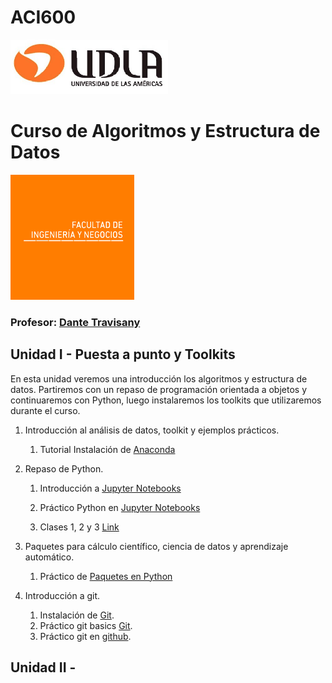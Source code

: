 # ACI600
![Imagen_UDLA](assets/imgs/udla.png)

# Curso de Algoritmos y Estructura de Datos 

![Imagen_FINE](assets/imgs/fine.png)

### Profesor: [Dante Travisany](https://scholar.google.com/citations?user=Vmip72MAAAAJ&hl=es&oi=ao)



## Unidad I - Puesta a punto y Toolkits

En esta unidad veremos una introducción los algoritmos y estructura de datos. Partiremos con un repaso de programación orientada a objetos y continuaremos con Python, luego instalaremos los toolkits que utilizaremos durante el curso.

1. Introducción al análisis de datos, toolkit y ejemplos prácticos.
   1. Tutorial Instalación de [Anaconda](00_instalar_anaconda/README.md)  

2. Repaso de Python.
    1. Introducción a [Jupyter Notebooks](01_Jupyter_notebooks/README.md)


    2. Práctico Python en [Jupyter Notebooks](01_Jupyter_notebooks/PythonNotebook.ipynb) 
    3. Clases 1, 2 y 3 [Link](02_introducción/)

3. Paquetes para cálculo científico, ciencia de datos y aprendizaje automático.
    1. Práctico de [Paquetes en Python](03_Practico_Paquetes/README.md)  

4. Introducción a git.
   1. Instalación de [Git](02_git/README.md).
   2. Práctico git basics [Git](02_git/PRACTICO.md).
   3. Práctico git en [github](03_Practico_github/README.md).  

## Unidad II - 
